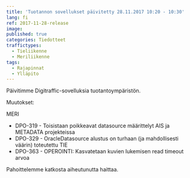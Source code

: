 ```yaml
---
title: 'Tuotannon sovellukset päivitetty 28.11.2017 10:20 - 10:30'
lang: fi
ref: 2017-11-28-release
image:
published: true
categories: Tiedotteet
traffictypes:
  - Tieliikenne
  - Meriliikenne
tags:
  - Rajapinnat
  - Ylläpito
---
```


Päivitimme Digitraffic-sovelluksia tuotantoympäristön.

Muutokset:

MERI

- DPO-319 - Toisistaan poikkeavat datasource määrittelyt AIS ja METADATA
  projekteissa
- DPO-329 - OracleDatasource alustus on turhaan (ja mahdollisesti väärin)
  toteutettu TIE
- DPO-363 - OPEROINTI: Kasvatetaan kuvien lukemisen read timeout arvoa

Pahoittelemme katkosta aiheutunutta haittaa.
